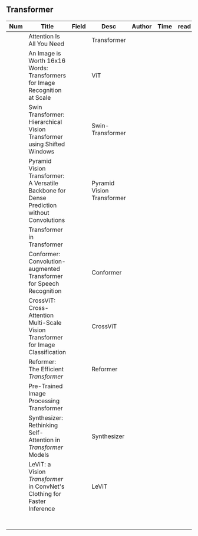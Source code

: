 ## Transformer

| Num  | Title                                                        | Field | Desc                       | Author | Time | read |
| ---- | ------------------------------------------------------------ | ----- | -------------------------- | ------ | ---- | ---- |
|      | Attention Is All You Need                                    |       | Transformer                |        |      |      |
|      | An Image is Worth 16x16 Words: Transformers for Image Recognition at Scale |       | ViT                        |        |      |      |
|      | Swin Transformer: Hierarchical Vision Transformer using Shifted Windows |       | Swin-Transformer           |        |      |      |
|      | Pyramid Vision Transformer: A Versatile Backbone for Dense Prediction without Convolutions |       | Pyramid Vision Transformer |        |      |      |
|      | Transformer in Transformer                                   |       |                            |        |      |      |
|      | Conformer: Convolution-augmented Transformer for Speech Recognition |       | Conformer                  |        |      |      |
|      | CrossViT: Cross-Attention Multi-Scale Vision Transformer for Image Classification |       | CrossViT                   |        |      |      |
|      | Reformer: The Efficient *Transformer*                        |       | Reformer                   |        |      |      |
|      | Pre-Trained Image Processing Transformer                     |       |                            |        |      |      |
|      | Synthesizer: Rethinking Self-Attention in *Transformer* Models |       | Synthesizer                |        |      |      |
|      | LeViT: a Vision *Transformer* in ConvNet's Clothing for Faster Inference |       | LeViT                      |        |      |      |
|      |                                                              |       |                            |        |      |      |
|      |                                                              |       |                            |        |      |      |
|      |                                                              |       |                            |        |      |      |
|      |                                                              |       |                            |        |      |      |
|      |                                                              |       |                            |        |      |      |
|      |                                                              |       |                            |        |      |      |
|      |                                                              |       |                            |        |      |      |

## 